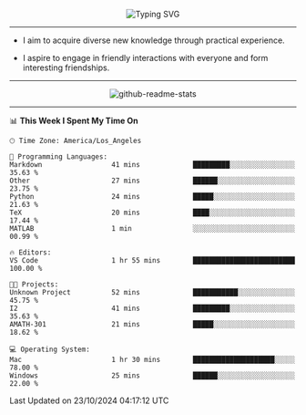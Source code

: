 <p align="center">
  <img src="https://readme-typing-svg.demolab.com?font=Fira+Code&weight=500&size=32&duration=2500&pause=1600&center=true&vCenter=true&random=false&width=1024&height=64&lines=Hi+there+%F0%9F%91%8B;I'm+delighted+you+could+make+it+here+%F0%9F%8E%89;I'm+Harry%2C+a+college+student+still+finding+my+way" alt="Typing SVG" />
</p>


---


- I aim to acquire diverse new knowledge through practical experience.

- I aspire to engage in friendly interactions with everyone and form interesting friendships.


---


<p align="center">
  <img src="https://github-readme-stats.vercel.app/api?username=Harry-Jing&show_icons=true" alt="github-readme-stats"/>
</p>


---

<!--START_SECTION:waka-->
📊 **This Week I Spent My Time On** 

```text
🕑︎ Time Zone: America/Los_Angeles

💬 Programming Languages: 
Markdown                 41 mins             █████████░░░░░░░░░░░░░░░░   35.63 % 
Other                    27 mins             ██████░░░░░░░░░░░░░░░░░░░   23.75 % 
Python                   24 mins             █████░░░░░░░░░░░░░░░░░░░░   21.63 % 
TeX                      20 mins             ████░░░░░░░░░░░░░░░░░░░░░   17.44 % 
MATLAB                   1 min               ░░░░░░░░░░░░░░░░░░░░░░░░░   00.99 % 

🔥 Editors: 
VS Code                  1 hr 55 mins        █████████████████████████   100.00 % 

🐱‍💻 Projects: 
Unknown Project          52 mins             ███████████░░░░░░░░░░░░░░   45.75 % 
I2                       41 mins             █████████░░░░░░░░░░░░░░░░   35.63 % 
AMATH-301                21 mins             █████░░░░░░░░░░░░░░░░░░░░   18.62 % 

💻 Operating System: 
Mac                      1 hr 30 mins        ████████████████████░░░░░   78.00 % 
Windows                  25 mins             ██████░░░░░░░░░░░░░░░░░░░   22.00 % 
```


 Last Updated on 23/10/2024 04:17:12 UTC
<!--END_SECTION:waka-->
